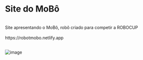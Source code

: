 # Site do MoBô
<br>
Site apresentando o MoBô, robô criado para competir a ROBOCUP
<br>
<br>
https://robotmobo.netlify.app
<br>
<br>

![image](https://github.com/guiKD/MoBo_Bootstrap/assets/125158583/e5d1a716-b3b8-42f4-8283-691dfd112a1e)
